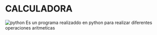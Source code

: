 # CALCULADORA
![python](https://user-images.githubusercontent.com/25726480/228925655-96ce110c-f689-4009-90c7-13774ca990f8.jpg)
Es un programa realizaddo en python para realizar diferentes operaciones aritmeticas

